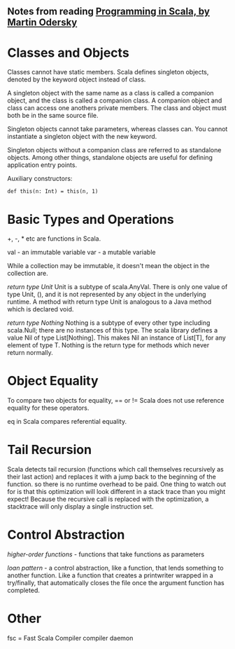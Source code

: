 Notes from reading [Programming in Scala, by Martin Odersky](http://www.artima.com/pins1ed/)
----

Classes and Objects
====

Classes cannot have static members. Scala defines singleton objects, denoted by the keyword object instead of class.

A singleton object with the same name as a class is called a companion object, and the class is called a companion class. A companion object and class can access one anothers private members. The class and object must both be in the same source file.

Singleton objects cannot take parameters, whereas classes can. You cannot instantiate a singleton object with the new keyword.

Singleton objects without a companion class are referred to as standalone objects. Among other things, standalone objects are useful for defining application entry points.

Auxiliary constructors:
```
def this(n: Int) = this(n, 1)
```

Basic Types and Operations
=====

+, -, * etc are functions in Scala.

val - an immutable variable
var - a mutable variable

While a collection may be immutable, it doesn't mean the object in the collection are.

*return type Unit*
Unit is a subtype of scala.AnyVal. There is only one value of type Unit, (), and it is not represented by any object in the underlying runtime. A method with return type Unit is analogous to a Java method which is declared void.

*return type Nothing*
Nothing is a subtype of every other type including scala.Null; there are no instances of this type. The scala library defines a value Nil of type List[Nothing]. This makes Nil an instance of List[T], for any element of type T.
Nothing is the return type for methods which never return normally.

Object Equality
=====

To compare two objects for equality,  == or !=
Scala does not use reference equality for these operators.

eq in Scala compares referential equality.

Tail Recursion
=====

Scala detects tail recursion (functions which call themselves recursively as their last action) and replaces it with a jump back to the beginning of the function. so there is no runtime overhead to be paid. One thing to watch out for is that this optimization will look different in a stack trace than you might expect! Because the recursive call is replaced with the optimization, a stacktrace will only display a single instruction set.

Control Abstraction
=====

*higher-order functions* - functions that take functions as parameters

*loan pattern* - a control abstraction, like a function, that lends something to another function. Like a function that creates a printwriter wrapped in a try/finally, that automatically closes the file once the argument function has completed.



Other
=====

fsc = Fast Scala Compiler
compiler daemon
